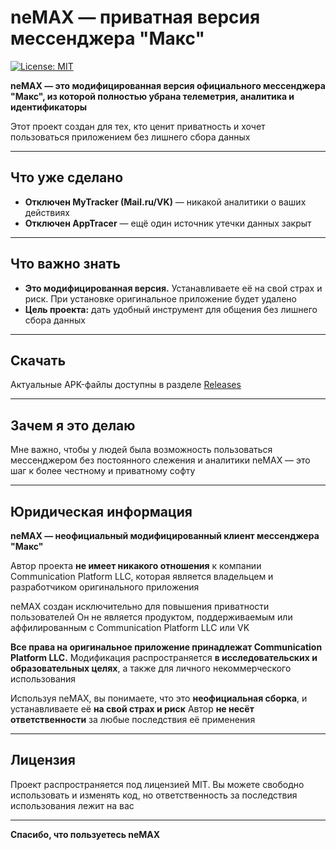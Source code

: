 # neMAX — приватная версия мессенджера "Макс"

[![License: MIT](https://img.shields.io/badge/License-MIT-yellow.svg)](https://opensource.org/licenses/MIT)

**neMAX — это модифицированная версия официального мессенджера "Макс", из которой полностью убрана телеметрия, аналитика и идентификаторы**

Этот проект создан для тех, кто ценит приватность и хочет пользоваться приложением без лишнего сбора данных

---

## Что уже сделано

* **Отключен MyTracker (Mail.ru/VK)** — никакой аналитики о ваших действиях
* **Отключен AppTracer** — ещё один источник утечки данных закрыт

---

## Что важно знать

* **Это модифицированная версия.** Устанавливаете её на свой страх и риск. При установке оригинальное приложение будет удалено
* **Цель проекта:** дать удобный инструмент для общения без лишнего сбора данных

---

## Скачать

Актуальные APK-файлы доступны в разделе [Releases](https://github.com/nemax-dev/nemax-android/releases)

---

## Зачем я это делаю

Мне важно, чтобы у людей была возможность пользоваться мессенджером без постоянного слежения и аналитики
neMAX — это шаг к более честному и приватному софту

---

## Юридическая информация

**neMAX — неофициальный модифицированный клиент мессенджера "Макс"**

Автор проекта **не имеет никакого отношения** к компании Communication Platform LLC, которая является владельцем и разработчиком оригинального приложения

neMAX создан исключительно для повышения приватности пользователей
Он не является продуктом, поддерживаемым или аффилированным с Communication Platform LLC или VK

**Все права на оригинальное приложение принадлежат Communication Platform LLC.**
Модификация распространяется **в исследовательских и образовательных целях**, а также для личного некоммерческого использования

Используя neMAX, вы понимаете, что это **неофициальная сборка**, и устанавливаете её **на свой страх и риск**
Автор **не несёт ответственности** за любые последствия её применения

---

## Лицензия

Проект распространяется под лицензией MIT. Вы можете свободно использовать и изменять код, но ответственность за последствия использования лежит на вас

---

**Спасибо, что пользуетесь neMAX**
